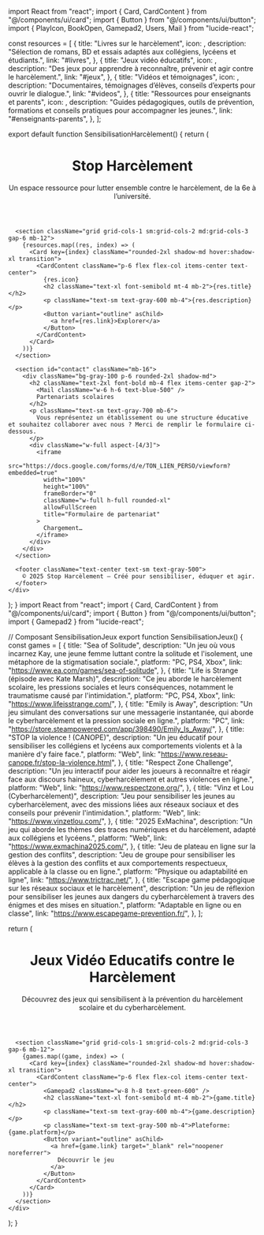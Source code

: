 import React from "react";
import { Card, CardContent } from "@/components/ui/card";
import { Button } from "@/components/ui/button";
import { PlayIcon, BookOpen, Gamepad2, Users, Mail } from "lucide-react";

const resources = [
  {
    title: "Livres sur le harcèlement",
    icon: <BookOpen className="w-8 h-8 text-blue-600" />,
    description: "Sélection de romans, BD et essais adaptés aux collégiens, lycéens et étudiants.",
    link: "#livres",
  },
  {
    title: "Jeux vidéo éducatifs",
    icon: <Gamepad2 className="w-8 h-8 text-green-600" />,
    description: "Des jeux pour apprendre à reconnaître, prévenir et agir contre le harcèlement.",
    link: "#jeux",
  },
  {
    title: "Vidéos et témoignages",
    icon: <PlayIcon className="w-8 h-8 text-red-600" />,
    description: "Documentaires, témoignages d’élèves, conseils d’experts pour ouvrir le dialogue.",
    link: "#videos",
  },
  {
    title: "Ressources pour enseignants et parents",
    icon: <Users className="w-8 h-8 text-purple-600" />,
    description: "Guides pédagogiques, outils de prévention, formations et conseils pratiques pour accompagner les jeunes.",
    link: "#enseignants-parents",
  },
];

export default function SensibilisationHarcèlement() {
  return (
    <div className="p-6 max-w-6xl mx-auto">
      <header className="text-center mb-10">
        <h1 className="text-4xl font-bold mb-2">Stop Harcèlement</h1>
        <p className="text-lg text-gray-700">
          Un espace ressource pour lutter ensemble contre le harcèlement, de la 6e à l’université.
        </p>
      </header>

      <section className="grid grid-cols-1 sm:grid-cols-2 md:grid-cols-3 gap-6 mb-12">
        {resources.map((res, index) => (
          <Card key={index} className="rounded-2xl shadow-md hover:shadow-xl transition">
            <CardContent className="p-6 flex flex-col items-center text-center">
              {res.icon}
              <h2 className="text-xl font-semibold mt-4 mb-2">{res.title}</h2>
              <p className="text-sm text-gray-600 mb-4">{res.description}</p>
              <Button variant="outline" asChild>
                <a href={res.link}>Explorer</a>
              </Button>
            </CardContent>
          </Card>
        ))}
      </section>

      <section id="contact" className="mb-16">
        <div className="bg-gray-100 p-6 rounded-2xl shadow-md">
          <h2 className="text-2xl font-bold mb-4 flex items-center gap-2">
            <Mail className="w-6 h-6 text-blue-500" />
            Partenariats scolaires
          </h2>
          <p className="text-sm text-gray-700 mb-6">
            Vous représentez un établissement ou une structure éducative et souhaitez collaborer avec nous ? Merci de remplir le formulaire ci-dessous.
          </p>
          <div className="w-full aspect-[4/3]">
            <iframe
              src="https://docs.google.com/forms/d/e/TON_LIEN_PERSO/viewform?embedded=true"
              width="100%"
              height="100%"
              frameBorder="0"
              className="w-full h-full rounded-xl"
              allowFullScreen
              title="Formulaire de partenariat"
            >
              Chargement…
            </iframe>
          </div>
        </div>
      </section>

      <footer className="text-center text-sm text-gray-500">
        © 2025 Stop Harcèlement — Créé pour sensibiliser, éduquer et agir.
      </footer>
    </div>
  );
}
import React from "react";
import { Card, CardContent } from "@/components/ui/card";
import { Button } from "@/components/ui/button";
import { Gamepad2 } from "lucide-react";

// Composant SensibilisationJeux
export function SensibilisationJeux() {
  const games = [
    {
      title: "Sea of Solitude",
      description:
        "Un jeu où vous incarnez Kay, une jeune femme luttant contre la solitude et l'isolement, une métaphore de la stigmatisation sociale.",
      platform: "PC, PS4, Xbox",
      link: "https://www.ea.com/games/sea-of-solitude",
    },
    {
      title: "Life is Strange (épisode avec Kate Marsh)",
      description:
        "Ce jeu aborde le harcèlement scolaire, les pressions sociales et leurs conséquences, notamment le traumatisme causé par l'intimidation.",
      platform: "PC, PS4, Xbox",
      link: "https://www.lifeisstrange.com/",
    },
    {
      title: "Emily is Away",
      description:
        "Un jeu simulant des conversations sur une messagerie instantanée, qui aborde le cyberharcèlement et la pression sociale en ligne.",
      platform: "PC",
      link: "https://store.steampowered.com/app/398490/Emily_Is_Away/",
    },
    {
      title: "STOP la violence ! (CANOPE)",
      description:
        "Un jeu éducatif pour sensibiliser les collégiens et lycéens aux comportements violents et à la manière d'y faire face.",
      platform: "Web",
      link: "https://www.reseau-canope.fr/stop-la-violence.html",
    },
    {
      title: "Respect Zone Challenge",
      description:
        "Un jeu interactif pour aider les joueurs à reconnaître et réagir face aux discours haineux, cyberharcèlement et autres violences en ligne.",
      platform: "Web",
      link: "https://www.respectzone.org/",
    },
    {
      title: "Vinz et Lou (Cyberharcèlement)",
      description:
        "Jeu pour sensibiliser les jeunes au cyberharcèlement, avec des missions liées aux réseaux sociaux et des conseils pour prévenir l'intimidation.",
      platform: "Web",
      link: "https://www.vinzetlou.com/",
    },
    {
      title: "2025 ExMachina",
      description:
        "Un jeu qui aborde les thèmes des traces numériques et du harcèlement, adapté aux collégiens et lycéens.",
      platform: "Web",
      link: "https://www.exmachina2025.com/",
    },
    {
      title: "Jeu de plateau en ligne sur la gestion des conflits",
      description:
        "Jeu de groupe pour sensibiliser les élèves à la gestion des conflits et aux comportements respectueux, applicable à la classe ou en ligne.",
      platform: "Physique ou adaptabilité en ligne",
      link: "https://www.trictrac.net/",
    },
    {
      title: "Escape game pédagogique sur les réseaux sociaux et le harcèlement",
      description:
        "Un jeu de réflexion pour sensibiliser les jeunes aux dangers du cyberharcèlement à travers des énigmes et des mises en situation.",
      platform: "Adaptable en ligne ou en classe",
      link: "https://www.escapegame-prevention.fr/",
    },
  ];

  return (
    <div className="p-6 max-w-6xl mx-auto">
      <header className="text-center mb-10">
        <h1 className="text-4xl font-bold mb-2">Jeux Vidéo Educatifs contre le Harcèlement</h1>
        <p className="text-lg text-gray-700">
          Découvrez des jeux qui sensibilisent à la prévention du harcèlement scolaire et du cyberharcèlement.
        </p>
      </header>

      <section className="grid grid-cols-1 sm:grid-cols-2 md:grid-cols-3 gap-6 mb-12">
        {games.map((game, index) => (
          <Card key={index} className="rounded-2xl shadow-md hover:shadow-xl transition">
            <CardContent className="p-6 flex flex-col items-center text-center">
              <Gamepad2 className="w-8 h-8 text-green-600" />
              <h2 className="text-xl font-semibold mt-4 mb-2">{game.title}</h2>
              <p className="text-sm text-gray-600 mb-4">{game.description}</p>
              <p className="text-sm text-gray-500 mb-4">Plateforme: {game.platform}</p>
              <Button variant="outline" asChild>
                <a href={game.link} target="_blank" rel="noopener noreferrer">
                  Découvrir le jeu
                </a>
              </Button>
            </CardContent>
          </Card>
        ))}
      </section>
    </div>
  );
}
